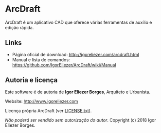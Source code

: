 # ArcDraft

ArcDraft é um aplicativo CAD que oferece várias ferramentas de auxílio e edição rápida.


## Links

* Página oficial de download: http://igoreliezer.com/arcdraft.html
* Manual e lista de comandos: https://github.com/IgorEliezer/ArcDraft/wiki/Manual


## Autoria e licença

Este software é de autoria de **Igor Eliezer Borges**, Arquiteto e Urbanista.

Website: http://www.igoreliezer.com

Licença própria ArcDraft (ver [LICENSE.txt](https://github.com/IgorEliezer/ArcDraft/blob/master/LICENSE.txt)).

_Não poderá ser vendido sem autorização do autor_. Copyright (c) 2018 Igor Eliezer Borges.
